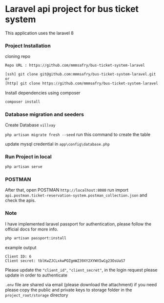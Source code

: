 # Laravel api project for bus ticket system
This application uses the laravel 8

### Project Installation

cloning repo
```bash
Repo URL : https://github.com/mmmsafry/bus-ticket-system-laravel

[ssh] git clone git@github.com:mmmsafry/bus-ticket-system-laravel.git
or 
[http] git clone https://github.com/mmmsafry/bus-ticket-system-laravel.git
```

Install dependencies using composer
```bash
composer install
```


### Database migration and seeders
Create Database ``villvay``

``php artisan migrate fresh --seed`` run this command to create the table

update mysql credential in ``app\config\database.php``



### Run Project in local
```bash
php artisan serve 
```

### POSTMAN
After that, open POSTMAN `http://localhost:8080` run import ``api.postman.ticket-reservation-system.postman_collection.json`` and check the apis.


### Note 
I have implemented laravel passport for authentication, please follow the official docs for more info.

```bash
php artisan passport:install
```
example output
```
Client ID: 6
Client secret: tblKwZJCLxkwPOZgmWZ39XY2XYWVIwCg23OsUaS7
```

Please update the   ```"client_id"```, ```"client_secret"```, in the login request please update in order to authenticate

```.env``` file are shared via email (please download the attachment) 
if you need please  copy the public and private keys to storage folder in the ````project_root/storage```` directory 
